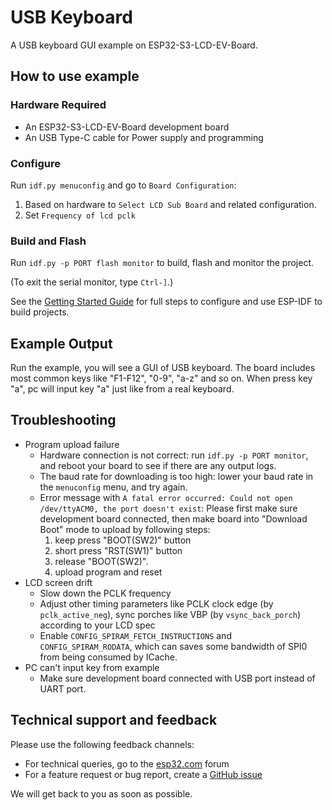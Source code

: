 # USB Keyboard

A USB keyboard GUI example on ESP32-S3-LCD-EV-Board.

## How to use example

### Hardware Required

* An ESP32-S3-LCD-EV-Board development board
* An USB Type-C cable for Power supply and programming

### Configure

Run `idf.py menuconfig` and go to `Board Configuration`:

1. Based on hardware to `Select LCD Sub Board` and related configuration.
2. Set `Frequency of lcd pclk`

### Build and Flash

Run `idf.py -p PORT flash monitor` to build, flash and monitor the project.

(To exit the serial monitor, type ``Ctrl-]``.)

See the [Getting Started Guide](https://docs.espressif.com/projects/esp-idf/en/latest/get-started/index.html) for full steps to configure and use ESP-IDF to build projects.

## Example Output

Run the example, you will see a GUI of USB keyboard. The board includes most common keys like "F1-F12", "0-9", "a-z" and so on. When press key "a", pc will input key "a" just like from a real keyboard.

## Troubleshooting

* Program upload failure
    * Hardware connection is not correct: run `idf.py -p PORT monitor`, and reboot your board to see if there are any output logs.
    * The baud rate for downloading is too high: lower your baud rate in the `menuconfig` menu, and try again.
    * Error message with `A fatal error occurred: Could not open /dev/ttyACM0, the port doesn't exist`: Please first make sure development board connected, then make board into "Download Boot" mode to upload by following steps:
        1. keep press "BOOT(SW2)" button
        2. short press "RST(SW1)" button
        3. release "BOOT(SW2)".
        4. upload program and reset
* LCD screen drift
    * Slow down the PCLK frequency
    * Adjust other timing parameters like PCLK clock edge (by `pclk_active_neg`), sync porches like VBP (by `vsync_back_porch`) according to your LCD spec
    * Enable `CONFIG_SPIRAM_FETCH_INSTRUCTIONS` and `CONFIG_SPIRAM_RODATA`, which can saves some bandwidth of SPI0 from being consumed by ICache.
* PC can't input key from example
    * Make sure development board connected with USB port instead of UART port.

## Technical support and feedback

Please use the following feedback channels:

* For technical queries, go to the [esp32.com](https://esp32.com/) forum
* For a feature request or bug report, create a [GitHub issue](https://github.com/espressif/esp-idf/issues)

We will get back to you as soon as possible.
